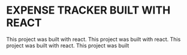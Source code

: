 # EXPENSE TRACKER BUILT WITH REACT

This project was built with react.
This project was built with react.
This project was built with react.
This project was built 


